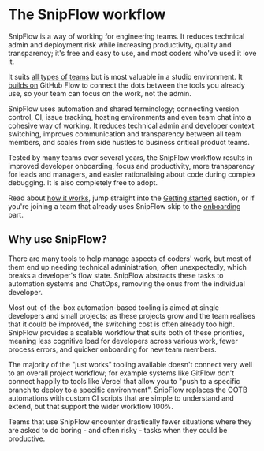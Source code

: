 # The SnipFlow workflow

SnipFlow is a way of working for engineering teams. It reduces technical admin and deployment risk while increasing productivity, quality and transparency; it's free and easy to use, and most coders who've used it love it.

It suits [all types of teams](./who-for.md) but is most valuable in a studio environment. It [builds on](./differences-from-githubflow.md) GitHub Flow to connect the dots between the tools you already use, so your team can focus on the work, not the admin.

SnipFlow uses automation and shared terminology; connecting version control, CI, issue tracking, hosting environments and even team chat into a cohesive way of working. It reduces technical admin and developer context switching, improves communication and transparency between all team members, and scales from side hustles to business critical product teams.

Tested by many teams over several years, the SnipFlow workflow results in improved developer onboarding, focus and productivity, more transparency for leads and managers, and easier rationalising about code during complex debugging. It is also completely free to adopt.

Read about [how it works](./how-it-works.md), jump straight into the [Getting started](getting-started.md) section, or if you're joining a team that already uses SnipFlow skip to the [onboarding](./getting-started.md#onboarding) part.

## Why use SnipFlow?

There are many tools to help manage aspects of coders' work, but most of them end up needing technical administration, often unexpectedly, which breaks a developer's flow state. SnipFlow abstracts these tasks to automation systems and ChatOps, removing the onus from the individual developer.

Most out-of-the-box automation-based tooling is aimed at single developers and small projects; as these projects grow and the team realises that it could be improved, the switching cost is often already too high. SnipFlow provides a scalable workflow that suits both of these priorities, meaning less cognitive load for developers across various work, fewer process errors, and quicker onboarding for new team members.

The majority of the "just works" tooling available doesn't connect very well to an overall project workflow; for example systems like GitFlow don't connect happily to tools like Vercel that allow you to "push to a specific branch to deploy to a specific environment". SnipFlow replaces the OOTB automations with custom CI scripts that are simple to understand and extend, but that support the wider workflow 100%.

Teams that use SnipFlow encounter drastically fewer situations where they are asked to do boring - and often risky - tasks when they could be productive.

